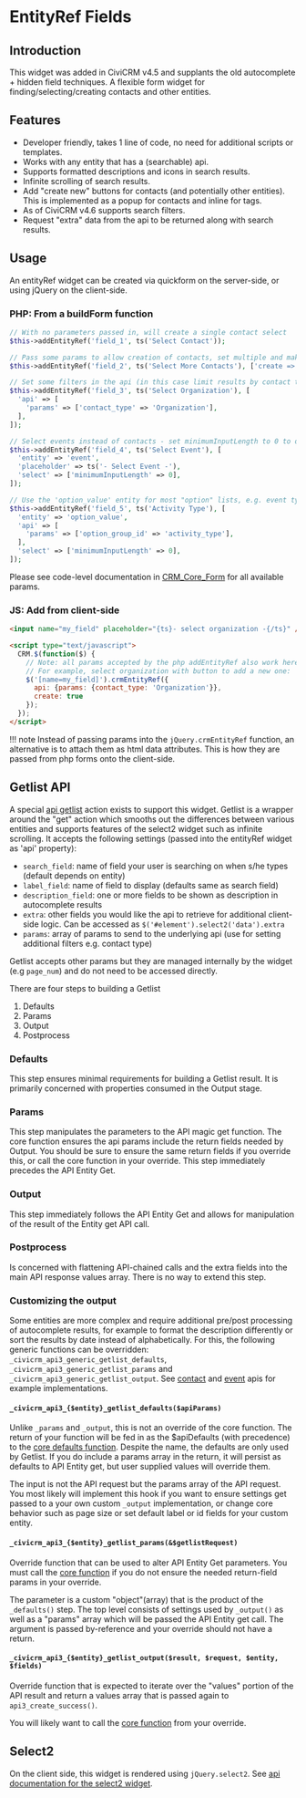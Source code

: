 # EntityRef Fields

## Introduction

This widget was added in CiviCRM v4.5 and supplants the old autocomplete + hidden field techniques. A flexible form widget for finding/selecting/creating contacts and other entities.

## Features

- Developer friendly, takes 1 line of code, no need for additional scripts or templates.
- Works with any entity that has a (searchable) api.
- Supports formatted descriptions and icons in search results.
- Infinite scrolling of search results.
- Add "create new" buttons for contacts (and potentially other entities). This is implemented as a popup for contacts and inline for tags.
- As of CiviCRM v4.6 supports search filters.
- Request "extra" data from the api to be returned along with search results.

## Usage

An entityRef widget can be created via quickform on the server-side, or
using jQuery on the client-side.


### PHP: From a buildForm function

```php
// With no parameters passed in, will create a single contact select
$this->addEntityRef('field_1', ts('Select Contact'));

// Pass some params to allow creation of contacts, set multiple and make the field required
$this->addEntityRef('field_2', ts('Select More Contacts'), ['create => TRUE', 'multiple' => TRUE], TRUE);

// Set some filters in the api (in this case limit results by contact type)
$this->addEntityRef('field_3', ts('Select Organization'), [
  'api' => [
    'params' => ['contact_type' => 'Organization'],
  ],
]);

// Select events instead of contacts - set minimumInputLength to 0 to display results immediately without waiting for search input
$this->addEntityRef('field_4', ts('Select Event'), [
  'entity' => 'event',
  'placeholder' => ts('- Select Event -'),
  'select' => ['minimumInputLength' => 0],
]);

// Use the 'option_value' entity for most "option" lists, e.g. event types, activity types, gender, individual_prefix, custom field options, etc.
$this->addEntityRef('field_5', ts('Activity Type'), [
  'entity' => 'option_value',
  'api' => [
    'params' => ['option_group_id' => 'activity_type'],
  ],
  'select' => ['minimumInputLength' => 0],
]);
```

Please see code-level documentation in [CRM_Core_Form](https://github.com/civicrm/civicrm-core/blob/master/CRM/Core/Form.php#L1813) for all available params.

### JS: Add from client-side

```html
<input name="my_field" placeholder="{ts}- select organization -{/ts}" />

<script type="text/javascript">
  CRM.$(function($) {
    // Note: all params accepted by the php addEntityRef also work here
    // For example, select organization with button to add a new one:
    $('[name=my_field]').crmEntityRef({
      api: {params: {contact_type: 'Organization'}},
      create: true
    });
  });
</script>
```

!!! note
    Instead of passing params into the `jQuery.crmEntityRef` function, an alternative is to attach them as html data attributes. This is how they are passed from php forms onto the client-side.

## Getlist API

A special [api getlist](https://github.com/civicrm/civicrm-core/blob/master/api/v3/Generic/Getlist.php) action exists to support this widget. Getlist is a wrapper around the "get" action which smooths out the differences between various entities and supports features of the select2 widget such as infinite scrolling. It accepts the following settings (passed into the entityRef widget as 'api' property):

- `search_field`: name of field your user is searching on when s/he types (default depends on entity)
- `label_field`: name of field to display (defaults same as search field)
- `description_field`: one or more fields to be shown as description in autocomplete results
- `extra`: other fields you would like the api to retrieve for additional client-side logic. Can be accessed as `$('#element').select2('data').extra`
- `params`: array of params to send to the underlying api (use for setting additional filters e.g. contact type)

Getlist accepts other params but they are managed internally by the widget (e.g `page_num`) and do not need to be accessed directly.

There are four steps to building a Getlist

1.  Defaults
2.  Params
3.  Output
4.  Postprocess

### Defaults

This step ensures minimal requirements for building a Getlist result. It is primarily concerned with properties consumed in the Output stage.

### Params

This step manipulates the parameters to the API magic get function.  The core function ensures the api params include the return fields needed by Output. You should be sure to ensure the same return fields if you override this, or call the core function in your override. This step immediately precedes the API Entity Get.

### Output

This step immediately follows the API Entity Get and allows for manipulation of the result of the Entity get API call.

### Postprocess

Is concerned with flattening API-chained calls and the extra fields into the main API response values array. There is no way to extend this step.

### Customizing the output

Some entities are more complex and require additional pre/post processing of autocomplete results, for example to format the description differently or sort the results by date instead of alphabetically. For this, the following generic functions can be overridden: `_civicrm_api3_generic_getlist_defaults`, `_civicrm_api3_generic_getlist_params` and `_civicrm_api3_generic_getlist_output`. See [contact](https://github.com/civicrm/civicrm-core/blob/4.7.14/api/v3/Contact.php#L1248) and [event](https://github.com/civicrm/civicrm-core/blob/4.7.14/api/v3/Event.php#L237) apis for example implementations.

#### `_civicrm_api3_{$entity}_getlist_defaults($apiParams)`

Unlike `_params` and `_output`, this is not an override of the core function. The return of your function will be fed in as the $apiDefaults (with precedence)  to the [core defaults function](https://github.com/civicrm/civicrm-core/blob/4.7.14/api/v3/Generic/Getlist.php#L33). Despite the name, the defaults are only used by Getlist. If you do include a params array in the return, it will persist as defaults to API Entity get, but user supplied values will override them.

The input is not the API request but the params array of the API request. You most likely will implement this hook if you want to ensure settings get passed to a your own custom `_output` implementation, or change core behavior such as page size or set default label or id fields for your custom entity.

#### `_civicrm_api3_{$entity}_getlist_params(&$getlistRequest)`

Override function that can be used to alter API Entity Get parameters. You must call the [core function](https://github.com/civicrm/civicrm-core/blob/4.7.14/api/v3/Generic/Getlist.php#L143) if you do not ensure the needed return-field params in your override.

The parameter is a custom "object"(array) that is the product of the `_defaults()` step. The top level consists of settings used by `_output()` as well as a "params" array which will be passed the API Entity get call. The argument is passed by-reference and your override should not have a return.

#### `_civicrm_api3_{$entity}_getlist_output($result, $request, $entity, $fields)`

Override function that  is expected to iterate over the "values" portion of the API result  and return a values array that is passed again to `api3_create_success()`.

You will likely want to call the [core function](https://github.com/civicrm/civicrm-core/blob/4.7.14/api/v3/Generic/Getlist.php#L159) from your override.

## Select2

On the client side, this widget is rendered using `jQuery.select2`. See [api documentation for the select2 widget](http://ivaynberg.github.io/select2/).

